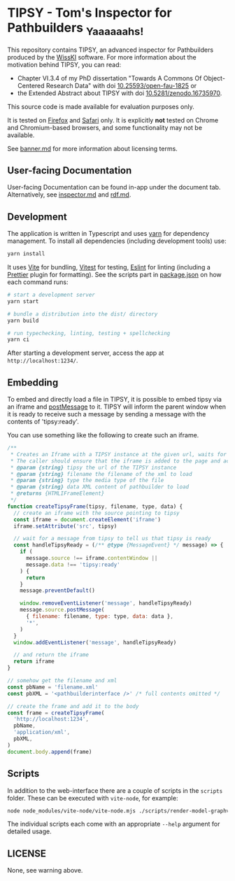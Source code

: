 # TIPSY - Tom's Inspector for Pathbuilders <sub>Yaaaaaahs!</sub>

This repository contains TIPSY, an advanced inspector for Pathbuilders produced by the [WissKI](https://wiss-ki.eu) software.
For more information about the motivation behind TIPSY, you can read:

- Chapter VI.3.4 of my PhD dissertation "Towards A Commons Of Object-Centered Research Data" with doi [10.25593/open-fau-1825](https://doi.org/10.25593/open-fau-1825) or
- the Extended Abstract about TIPSY with doi [10.5281/zenodo.16735970](https://doi.org/10.5281/zenodo.16735970).

This source code is made available for evaluation purposes only.

It is tested on [Firefox](https://www.mozilla.org/en-US/firefox/new/) and [Safari](https://www.apple.com/safari/) only.
It is explicitly <b>not</b> tested on Chrome and Chromium-based browsers, and some functionality may not be available.

See [banner.md](docs/banner.md) for more information about licensing terms.

## User-facing Documentation

User-facing Documentation can be found in-app under the document tab.
Alternatively, see [inspector.md](macros/docs/inspector.md) and [rdf.md](macros/docs/rdf.md).

## Development

The application is written in Typescript and uses [yarn](https://yarnpkg.com) for dependency management.
To install all dependencies (including development tools) use:

```bash
yarn install
```

It uses [Vite](https://vitejs.dev) for bundling, [Vitest](https://vitest.dev) for testing, [Eslint](https://eslint.org) for linting (including a [Prettier](https://prettier.io) plugin for formatting).
See the scripts part in [package.json](package.json) on how each command runs:

```bash
# start a development server
yarn start

# bundle a distribution into the dist/ directory
yarn build

# run typechecking, linting, testing + spellchecking
yarn ci
```

After starting a development server, access the app at `http://localhost:1234/`.

## Embedding

To embed and directly load a file in TIPSY, it is possible to embed tipsy via an iframe and [postMessage](https://developer.mozilla.org/en-US/docs/Web/API/Window/postMessage) to it.
TIPSY will inform the parent window when it is ready to receive such a message by sending a message with the contents of 'tipsy:ready'.

You can use something like the following to create such an iframe.

```javascript
/**
 * Creates an Iframe with a TIPSY instance at the given url, waits for it to be ready, and then loads the given xml data.
 * The caller should ensure that the iframe is added to the page and actually contains tipsy.
 * @param {string} tipsy the url of the TIPSY instance
 * @param {string} filename the filename of the xml to load
 * @param {string} type the media type of the file
 * @param {string} data XML content of pathbuilder to load
 * @returns {HTMLIFrameElement}
 */
function createTipsyFrame(tipsy, filename, type, data) {
  // create an iframe with the source pointing to tipsy
  const iframe = document.createElement('iframe')
  iframe.setAttribute('src', tipsy)

  // wait for a message from tipsy to tell us that tipsy is ready
  const handleTipsyReady = (/** @type {MessageEvent} */ message) => {
    if (
      message.source !== iframe.contentWindow ||
      message.data !== 'tipsy:ready'
    ) {
      return
    }
    message.preventDefault()

    window.removeEventListener('message', handleTipsyReady)
    message.source.postMessage(
      { filename: filename, type: type, data: data },
      '*',
    )
  }
  window.addEventListener('message', handleTipsyReady)

  // and return the iframe
  return iframe
}

// somehow get the filename and xml
const pbName = 'filename.xml'
const pbXML = '<pathbuilderinterface />' /* full contents omitted */

// create the frame and add it to the body
const frame = createTipsyFrame(
  'http://localhost:1234',
  pbName,
  'application/xml',
  pbXML,
)
document.body.append(frame)
```

## Scripts

In addition to the web-interface there are a couple of scripts in the `scripts` folder.
These can be executed with `vite-node`, for example:

```bash
node node_modules/vite-node/vite-node.mjs ./scripts/render-model-graphviz.ts -p pathbuilder.xml
```

The individual scripts each come with an appropriate `--help` argument for detailed usage.

## LICENSE

None, see warning above.

<!-- spellchecker:words HTMLIFrameElement pathbuilderinterface -->
